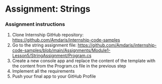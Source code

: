 # Assignment: Strings
### Assignment instructions

1. Clone Internship GitHub repository: https://github.com/Amdaris/internship-code-samples
2. Go to the string assignment file: https://github.com/Amdaris/internship-code-samples/blob/main/Assignments/Module1-Lesson5/StringAssignment/Program.cs 
3. Create a new console app and replace the content of the template with the content from the Program.cs file in the previous step
4. Implement all the requirements
5. Push your final app to your GitHub Profile
